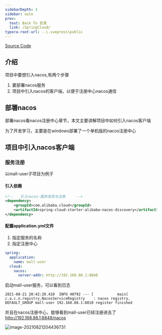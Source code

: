 ```yaml
---
sidebarDepth: 3
sidebar: auto
prev:
  text: Back To 目录
  link: /SpringCloud/
typora-root-url: ..\.vuepress\public
---
```


[Source Code](https://github.com/Q10Viking/springcloudalibaba/tree/main/02-learn-spring-cloud-alibaba)

## 介绍

项目中要想引入nacos,有两个步骤

1. 要部署nacos服务
2. 项目中引入nacos的客户端，以便于注册中心nacos通信

## 部署nacos

部署nacos看nacos注册中心章节，本文主要讲解项目中如何引入nacos客户端

为了开发学习，主要是在windows部署了一个单机版的nacos注册中心

## 项目中引入nacos客户端

### 服务注册

以mall-user子项目为例子

#### 引入依赖

```xml
<!--   引入nacos-服务发现与注册     -->
<dependency>
    <groupId>com.alibaba.cloud</groupId>
    <artifactId>spring-cloud-starter-alibaba-nacos-discovery</artifactId>
</dependency>
```

#### 配置application.yml文件

1. 指定服务的名称
2. 指定注册中心

```yml
spring:
  application:
    name: mall-user
  cloud:
    nacos:
      server-addr: http://192.168.88.1:8848
```

启动mall-user服务，可以看到日志

```
2021-08-21 20:42:20.410  INFO 40792 --- [           main] c.a.c.n.registry.NacosServiceRegistry    : nacos registry, DEFAULT_GROUP mall-user 192.168.88.1:8010 register finished
```

并且在nacos注册中心，能够看到mall-user已经注册进去了 http://192.168.88.1:8848/nacos

![image-20210821204436731](D:\Github\saas-yong\fullstack\Java架构师之路\SpringCloud\微服务实战系列\imgs\image-20210821204436731.png)

